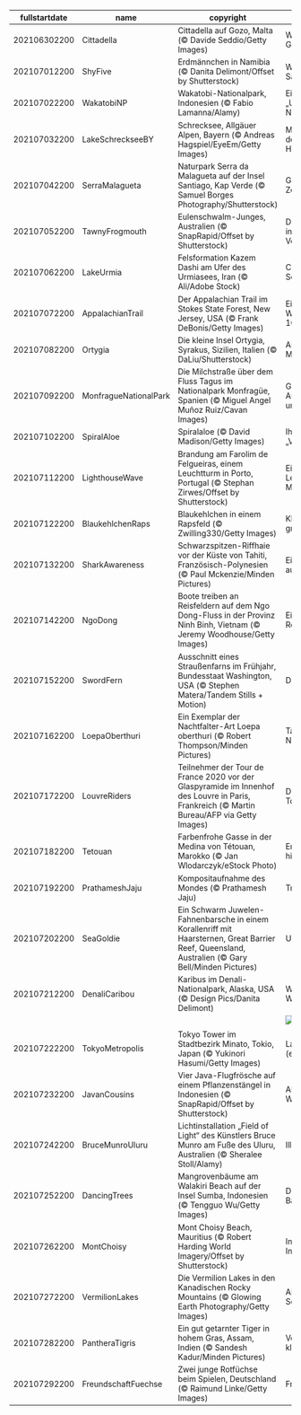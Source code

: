|fullstartdate|name|copyright|title|image|
|--|--|--|--|--|
202106302200|Cittadella|Cittadella auf Gozo, Malta (© Davide Seddio/Getty Images)|Willkommen auf Gozo!|![](/de-DE/2021/07/202106302200Cittadella.jpg)|
202107012200|ShyFive|Erdmännchen in Namibia (© Danita Delimont/Offset by Shutterstock)|Wächter der Savanne|![](/de-DE/2021/07/202107012200ShyFive.jpg)|
202107022200|WakatobiNP|Wakatobi-Nationalpark, Indonesien (© Fabio Lamanna/Alamy)|Eintauchen ins „Unterwasser-Nirwana“|![](/de-DE/2021/07/202107022200WakatobiNP.jpg)|
202107032200|LakeSchreckseeBY|Schrecksee, Allgäuer Alpen, Bayern (© Andreas Hagspiel/EyeEm/Getty Images)|Malerischer See in den Allgäuer Hochalpen|![](/de-DE/2021/07/202107032200LakeSchreckseeBY.jpg)|
202107042200|SerraMalagueta|Naturpark Serra da Malagueta auf der Insel Santiago, Kap Verde (© Samuel Borges Photography/Shutterstock)|Grüne Insel im Zentralatlantik|![](/de-DE/2021/07/202107042200SerraMalagueta.jpg)|
202107052200|TawnyFrogmouth|Eulenschwalm-Junges, Australien (© SnapRapid/Offset by Shutterstock)|Der instagramtauglichste Vogel?|![](/de-DE/2021/07/202107052200TawnyFrogmouth.jpg)|
202107062200|LakeUrmia|Felsformation Kazem Dashi am Ufer des Urmiasees, Iran (© Ali/Adobe Stock)|Comeback eines Sees|![](/de-DE/2021/07/202107062200LakeUrmia.jpg)|
202107072200|AppalachianTrail|Der Appalachian Trail im Stokes State Forest, New Jersey, USA (© Frank DeBonis/Getty Images)|Ein berühmter Wanderweg wird 100|![](/de-DE/2021/07/202107072200AppalachianTrail.jpg)|
202107082200|Ortygia|Die kleine Insel Ortygia, Syrakus, Sizilien, Italien (© DaLiu/Shutterstock)|Antikes Zentrum im Mittelmeer|![](/de-DE/2021/07/202107082200Ortygia.jpg)|
202107092200|MonfragueNationalPark|Die Milchstraße über dem Fluss Tagus im Nationalpark Monfragüe, Spanien (© Miguel Angel Muñoz Ruiz/Cavan Images)|Grandiose Aussichten – am Tag und in der Nacht|![](/de-DE/2021/07/202107092200MonfragueNationalPark.jpg)|
202107102200|SpiralAloe|Spiralaloe (© David Madison/Getty Images)|Ihr Name lautet „Vielblättrige“|![](/de-DE/2021/07/202107102200SpiralAloe.jpg)|
202107112200|LighthouseWave|Brandung am Farolim de Felgueiras, einem Leuchtturm in Porto, Portugal (© Stephan Zirwes/Offset by Shutterstock)|Ein hoher Leuchtturm und eine Meeresbrise|![](/de-DE/2021/07/202107112200LighthouseWave.jpg)|
202107122200|BlaukehlchenRaps|Blaukehlchen in einem Rapsfeld (© Zwilling330/Getty Images)|Kleine Pause im großen Feld|![](/de-DE/2021/07/202107122200BlaukehlchenRaps.jpg)|
202107132200|SharkAwareness|Schwarzspitzen-Riffhaie vor der Küste von Tahiti, Französisch-Polynesien (© Paul Mckenzie/Minden Pictures)|Eine andere Sicht auf Haie|![](/de-DE/2021/07/202107132200SharkAwareness.jpg)|
202107142200|NgoDong|Boote treiben an Reisfeldern auf dem Ngo Dong-Fluss in der Provinz Ninh Binh, Vietnam (© Jeremy Woodhouse/Getty Images)|Ein Fluss fließt durch Reisfelder|![](/de-DE/2021/07/202107142200NgoDong.jpg)|
202107152200|SwordFern|Ausschnitt eines Straußenfarns im Frühjahr, Bundesstaat Washington, USA (© Stephen Matera/Tandem Stills + Motion)|Definitiv einzigartig|![](/de-DE/2021/07/202107152200SwordFern.jpg)|
202107162200|LoepaOberthuri|Ein Exemplar der Nachtfalter-Art Loepa oberthuri (© Robert Thompson/Minden Pictures)|Tagfalter oder Nachtfalter?|![](/de-DE/2021/07/202107162200LoepaOberthuri.jpg)|
202107172200|LouvreRiders|Teilnehmer der Tour de France 2020 vor der Glaspyramide im Innenhof des Louvre in Paris, Frankreich (© Martin Bureau/AFP via Getty Images)|Das große Finale der Tour|![](/de-DE/2021/07/202107172200LouvreRiders.jpg)|
202107182200|Tetouan|Farbenfrohe Gasse in der Medina von Tétouan, Marokko (© Jan Wlodarczyk/eStock Photo)|Erkundung der historischen Medina|![](/de-DE/2021/07/202107182200Tetouan.jpg)|
202107192200|PrathameshJaju|Kompositaufnahme des Mondes (© Prathamesh Jaju)|Trabant der Erde|![](/de-DE/2021/07/202107192200PrathameshJaju.jpg)|
202107202200|SeaGoldie|Ein Schwarm Juwelen-Fahnenbarsche in einem Korallenriff mit Haarsternen, Great Barrier Reef, Queensland, Australien (© Gary Bell/Minden Pictures)|Unterwasser-Disco|![](/de-DE/2021/07/202107202200SeaGoldie.jpg)|
202107212200|DenaliCaribou|Karibus im Denali-Nationalpark, Alaska, USA (© Design Pics/Danita Delimont)|Willkommen in der Wildnis!|![](/de-DE/2021/07/202107212200DenaliCaribou.jpg)|
||||![](/de-DE/2021/07/.jpg)|
202107222200|TokyoMetropolis|Tokyo Tower im Stadtbezirk Minato, Tokio, Japan (© Yukinori Hasumi/Getty Images)|Lasst die Spiele (endlich) beginnen!|![](/de-DE/2021/07/202107222200TokyoMetropolis.jpg)|
202107232200|JavanCousins|Vier Java-Flugfrösche auf einem Pflanzenstängel in Indonesien (© SnapRapid/Offset by Shutterstock)|Abhängen am Wochenende|![](/de-DE/2021/07/202107232200JavanCousins.jpg)|
202107242200|BruceMunroUluru|Lichtinstallation „Field of Light“ des Künstlers Bruce Munro am Fuße des Uluru, Australien (© Sheralee Stoll/Alamy)|Illuminierter Uluru|![](/de-DE/2021/07/202107242200BruceMunroUluru.jpg)|
202107252200|DancingTrees|Mangrovenbäume am Walakiri Beach auf der Insel Sumba, Indonesien (© Tengguo Wu/Getty Images)|Die „tanzenden Bäume“ auf Sumba|![](/de-DE/2021/07/202107252200DancingTrees.jpg)|
202107262200|MontChoisy|Mont Choisy Beach, Mauritius (© Robert Harding World Imagery/Offset by Shutterstock)|Inselparadies im Indischen Ozean|![](/de-DE/2021/07/202107262200MontChoisy.jpg)|
202107272200|VermilionLakes|Die Vermilion Lakes in den Kanadischen Rocky Mountains (© Glowing Earth Photography/Getty Images)|Alpine Gipfel und Seen|![](/de-DE/2021/07/202107272200VermilionLakes.jpg)|
202107282200|PantheraTigris|Ein gut getarnter Tiger in hohem Gras, Assam, Indien (© Sandesh Kadur/Minden Pictures)|Versteckspiel bei klarer Sicht|![](/de-DE/2021/07/202107282200PantheraTigris.jpg)|
202107292200|FreundschaftFuechse|Zwei junge Rotfüchse beim Spielen, Deutschland (© Raimund Linke/Getty Images)|Freunde fürs Leben|![](/de-DE/2021/07/202107292200FreundschaftFuechse.jpg)|
